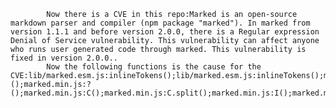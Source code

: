 
            Now there is a CVE in this repo:Marked is an open-source markdown parser and compiler (npm package "marked"). In marked from version 1.1.1 and before version 2.0.0, there is a Regular expression Denial of Service vulnerability. This vulnerability can affect anyone who runs user generated code through marked. This vulnerability is fixed in version 2.0.0..
            Now the following functions is the cause for the CVE:lib/marked.esm.js:inlineTokens();lib/marked.esm.js:inlineTokens();marked.min.js:?();marked.min.js:?();marked.min.js:C();marked.min.js:C.split();marked.min.js:I();marked.min.js:I.split();marked.min.js:^();marked.min.js:^();marked.min.js:c();marked.min.js:changeDefaults();marked.min.js:changeDefaults();marked.min.js:e();marked.min.js:e();marked.min.js:h();marked.min.js:h();marked.min.js:i();marked.min.js:i();marked.min.js:n();marked.min.js:n();marked.min.js:n.slice();marked.min.js:p();marked.min.js:r();marked.min.js:r.slice();marked.min.js:s();marked.min.js:t();marked.min.js:t();marked.min.js:t.inlineText();marked.min.js:t.url();marked.min.js:u.inlineText();marked.min.js:u.url();lib/marked.js:inlineTokens();lib/marked.js:inlineTokens();lib/marked.js:src.slice();lib/marked.js:src.slice();lib/marked.js:src.slice();lib/marked.js:this.inlineTokens();lib/marked.js:this.inlineTokens();src/Lexer.js:inlineTokens();src/Lexer.js:inlineTokens();src/Lexer.js:this.inlineTokens();src/Lexer.js:this.inlineTokens();
            